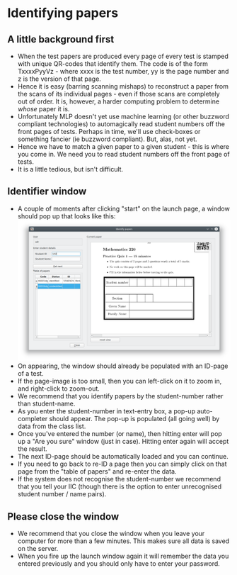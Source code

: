 <!--
__author__ = "Andrew Rechnitzer"
__copyright__ = "Copyright (C) 2018 Andrew Rechnitzer"
__license__ = "GFDL"
 -->

# Identifying papers
## A little background first
* When the test papers are produced every page of every test is stamped with unique QR-codes that identify them. The code is of the form TxxxxPyyVz - where xxxx is the test number, yy is the page number and z is the version of that page.
* Hence it is easy (barring scanning mishaps) to reconstruct a paper from the scans of its individual pages - even if those scans are completely out of order. It is, however, a harder computing problem to determine *whose* paper it is.
* Unfortunately MLP doesn't yet use machine learning (or other buzzword compliant technologies) to automagically read student numbers off the front pages of tests. Perhaps in time, we'll use check-boxes or something fancier (ie buzzword compliant). But, alas, not yet.
* Hence we have to match a given paper to a given student - this is where you come in. We need you to read student numbers off the front page of tests.
* It is a little tedious, but isn't difficult.

## Identifier window
* A couple of moments after clicking "start" on the launch page, a window should pop up that looks like this:
![](figs/client1.png)
* On appearing, the window should already be populated with an ID-page of a test.
* If the page-image is too small, then you can left-click on it to zoom in, and right-click to zoom-out.
* We recommend that you identify papers by the student-number rather than student-name.
* As you enter the student-number in text-entry box, a pop-up auto-completer should appear. The pop-up is populated (all going well) by data from the class list.
* Once you've entered the number (or name), then hitting enter will pop up a "Are you sure" window (just in case). Hitting enter again will accept the result.
* The next ID-page should be automatically loaded and you can continue.
* If you need to go back to re-ID a page then you can simply click on that page from the "table of papers" and re-enter the data.
* If the system does not recognise the student-number we recommend that you tell your IIC (though there is the option to enter unrecognised student number / name pairs).

## Please close the window
* We recommend that you close the window when you leave your computer for more than a few minutes. This makes sure all data is saved on the server.
* When you fire up the launch window again it will remember the data you entered previously and you should only have to enter your password.
